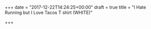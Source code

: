 +++
date = "2017-12-22T14:24:25+00:00"
draft = true
title = "I Hate Running but I Love Tacos T shirt (WHITE)"

+++
